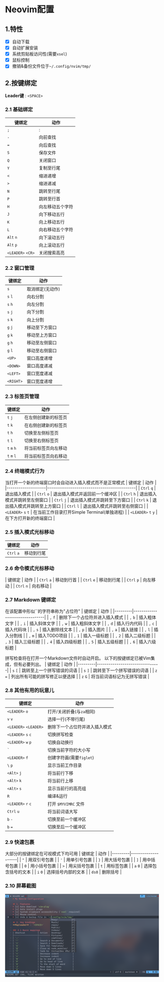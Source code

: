 # Neovim配置

## 1.特性
* [x] 自动下载
* [x] 自动扩展安装
* [x] 系统剪贴板访问性(需要`xsel`)
* [x] 鼠标控制
* [x] 撤销&备份文件位于`~/.config/nvim/tmp/`

## 2.按键绑定
**Leader键** : `<SPACE>`

### 2.1 基础绑定
| 键绑定            | 动作             |
|-------------------|------------------|
| `;`               | :                |
| `-`               | 向前查找         |
| `=`               | 向后查找         |
| `S`               | 保存文件         |
| `Q`               | 关闭窗口         |
| `Y`               | 复制至行尾       |
| `<`               | 缩进递增         |
| `>`               | 缩进递减         |
| `N`               | 跳转至行尾       |
| `P`               | 跳转至行首       |
| `H`               | 向左移动五个字符 |
| `J`               | 向下移动五行     |
| `K`               | 向上移动五行     |
| `L`               | 向右移动五个字符 |
| `Alt` `n`         | 向下滚动五行     |
| `Alt` `p`         | 向上滚动五行     |
| `<LEADER>` `<CR>` | 关闭搜索高亮     |

### 2.2 窗口管理
| 键绑定    | 动作             |
|-----------|------------------|
| `s`       | 取消绑定(无动作) |
| `s` `l`   | 向右分割         |
| `s` `h`   | 向左分割         |
| `s` `j`   | 向下分割         |
| `s` `k`   | 向上分割         |
| `g` `j`   | 移动至下方窗口   |
| `g` `k`   | 移动至上方窗口   |
| `g` `h`   | 移动至左侧窗口   |
| `g` `l`   | 移动至右侧窗口   |
| `<UP>`    | 窗口高度递增     |
| `<DOWN>`  | 窗口高度递减     |
| `<LEFT>`  | 窗口宽度递减     |
| `<RIGHT>` | 窗口宽度递增     |

### 2.3 标签页管理
| 键绑定      | 动作                 |
|-------------|----------------------|
| `t` `j`     | 在左侧创建新的标签页 |
| `t` `k`     | 在右侧创建新的标签页 |
| `t` `h`     | 切换至左侧标签页     |
| `t` `l`     | 切换至右侧标签页     |
| `t` `m` `h` | 将当前标签页向左移动 |
| `t` `m` `l` | 将当前标签页向右移动 |

### 2.4 终端模式行为
当打开一个新的终端窗口时会自动进入插入模式而不是正常模式
| 键绑定             | 动作                                        |
|--------------------|---------------------------------------------|
| `Ctrl` `q`         | 退出插入模式                                |
| `Ctrl` `o`         | 退出插入模式并返回前一个缓冲区              |
| `Ctrl` `h`         | 退出插入模式并跳转至左侧窗口                |
| `Ctrl` `j`         | 退出插入模式并跳转至下方窗口                |
| `Ctrl` `k`         | 退出插入模式并跳转至上方窗口                |
| `Ctrl` `l`         | 退出插入模式并跳转至右侧窗口                |
| `<LEADER>` `s` `t` | 在当前工作目录打开Simple Terminal(单独进程) |
| `<LEADER>` `t` `y` | 在下方打开新的终端窗口                      |

### 2.5 插入模式光标移动
| 键绑定     | 动作       |
|------------|------------|
| `Ctrl` `a` | 移动到行尾 |

### 2.6 命令模式光标移动
| 键绑定     | 动作       |
| `Ctrl` `a` | 移动到行首 |
| `Ctrl` `e` | 移动到行尾 |
| `Ctrl` `p` | 向左移动   |
| `Ctrl` `n` | 向右移动   |

### 2.7 Markdown 键绑定
在该配置中形似``的字符串称为"占位符"
| 键绑定  | 动作                           |
|---------|--------------------------------|
| `,` `f` | 删除下一个占位符并进入插入模式 |
| `,` `b` | 插入粗体文字                   |
| `,` `i` | 插入斜体文字                   |
| `,` `w` | 插入粗斜体文字                 |
| `,` `d` | 插入行内代码                   |
| `,` `c` | 插入代码块                     |
| `,` `s` | 插入删除线文本                 |
| `,` `p` | 插入图片                       |
| `,` `a` | 插入链接                       |
| `,` `l` | 插入分割线                     |
| `,` `m` | 插入TODO项目                   |
| `,` `1` | 插入一级标题                   |
| `,` `2` | 插入二级标题                   |
| `,` `3` | 插入三级标题                   |
| `,` `4` | 插入四级标题                   |
| `,` `5` | 插入五级标题                   |
| `,` `6` | 插入六级标题                   |

拼写检查将在打开一个Markdown文件时自动开启。
以下的按键绑定已被Vim集成，但有必要列出。
| 键绑定  | 动作                           |
|---------|--------------------------------|
| `s` `[` | 跳转至上一个拼写错误的词语     |
| `s` `]` | 跳转至下一个拼写错误的词语     |
| `z` `=` | 列出所有可能的拼写修正以便选择 |
| `z` `G` | 将当前词语标记为无拼写错误     |

### 2.8 其他有用的玩意儿
| 键绑定                | 动作                           |
|-----------------------|--------------------------------|
| `<LEADER>` `o`        | 打开/关闭折叠(与`za`相同)      |
| `v` `v`               | 选择一行(不带行尾)             |
| `<LEADER>` `<LEADER>` | 删除下一个占位符并进入插入模式 |
| `<LEADER>` `s` `c`    | 切换拼写检查                   |
| `<LEADER>` `w` `p`    | 切换自动换行                   |
| `` ` ``               | 切换当前字符的大小写           |
| `<LEADER>` `f`        | 创建字符画(需要`figlet`)       |
| `\` `p`               | 显示当前工作目录               |
| `<Alt>` `j`           | 将当前行下移                   |
| `<Alt>` `k`           | 将当前行上移                   |
| `<Alt>` `s`           | 显示当前行的高亮组             |
| `R`                   | 编译&运行                      |
| `<LEADER>` `r` `c`    | 打开 `$MYVIMRC` 文件           |
| `Ctrl` `u`            | 将当前词语大写                 |
| `b` `-`               | 切换至前一个缓冲区             |
| `b` `=`               | 切换至后一个缓冲区             |

### 2.9 快速包裹
大部分的按键绑定在可视模式下均可用
| 键绑定  | 动作               |
|---------|--------------------|
| `"`     | 用双引号包裹       |
| `'`     | 用单引号包裹       |
| `}`     | 用大括号包裹       |
| `]`     | 用中括号包裹       |
| `0`     | 用小括号包裹       |
| `>`     | 用尖括号包裹       |
| `t`     | 用标签包裹         |
| `a` `0` | 选择包含括号的文本 |
| `i` `0` | 选择括号内部的文本 |
| `ds0`   | 删除括号           |

### 2.10 屏幕截图
![General](./img/general.png)
